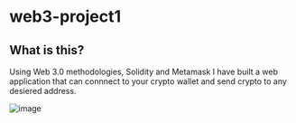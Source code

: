 # web3-project1

## What is this?
Using Web 3.0 methodologies, Solidity and Metamask I have built a web application that can connnect to your crypto wallet and send crypto to any desiered address.

![image](https://user-images.githubusercontent.com/55321327/162739342-de8e7437-9b5d-41e4-acbd-555950952ad3.png)
